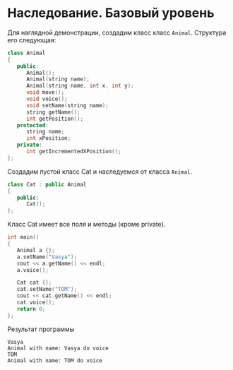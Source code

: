 # Наследование. Базовый уровень

Для наглядной демонстрации, создадим класс класс `Animal`. Структура его следующая:

```cpp
class Animal
{
   public:
      Animal();
      Animal(string name);
      Animal(string name, int x, int y);
      void move();
      void voice();
      void setName(string name);
      string getName();
      int getPosition();
   protected:
      string name;
      int xPosition;
   private:
      int getIncrementedXPosition();
};
```

Создадим пустой класс Cat и наследуемся от класса `Animal`. 

```cpp
class Cat : public Animal
{
   public:
      Cat();
};

```

Класс Cat имеет все поля и методы (кроме private).

```cpp
int main()
{
   Animal a {};
   a.setName("Vasya");
   cout << a.getName() << endl;
   a.voice();

   Cat cat {};
   cat.setName("TOM");
   cout << cat.getName() << endl;
   cat.voice();
   return 0;
};
```
Результат программы 

```
Vasya
Animal with name: Vasya do voice
TOM
Animal with name: TOM do voice
```

